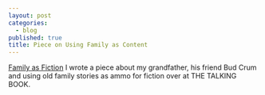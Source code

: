 ```yaml
---
layout: post
categories: 
  - blog
published: true
title: Piece on Using Family as Content
---
```


[Family as Fiction](http://spokenwordinc.com/family-as-fiction-frank-bud-as-legend/)
I wrote a piece about my grandfather, his friend Bud Crum and using old family stories as ammo for fiction over at THE TALKING BOOK.
